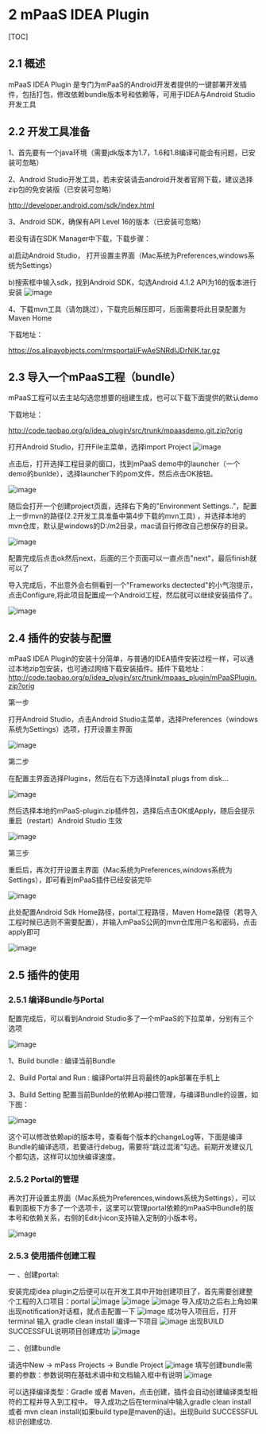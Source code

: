 
# 2 mPaaS IDEA Plugin
[TOC]

 ## 2.1 概述
mPaaS IDEA Plugin 是专门为mPaaS的Android开发者提供的一键部署开发插件，包括打包，修改依赖bundle版本号和依赖等，可用于IDEA与Android Studio开发工具

## 2.2 开发工具准备
1、首先要有一个java环境（需要jdk版本为1.7，1.6和1.8编译可能会有问题，已安装可忽略）

2、Android Studio开发工具，若未安装请去android开发者官网下载，建议选择zip包的免安装版（已安装可忽略）

http://developer.android.com/sdk/index.html

3、Android SDK，确保有API Level 16的版本（已安装可忽略）

若没有请在SDK Manager中下载，下载步骤：

a)启动Android Studio， 打开设置主界面（Mac系统为Preferences,windows系统为Settings）

b)搜索框中输入sdk，找到Android SDK，勾选Android 4.1.2 API为16的版本进行安装
![image](https://os.alipayobjects.com/rmsportal/aRJqvinCarBuMpc.jpg)

4、下载mvn工具（请勿跳过），下载完后解压即可，后面需要将此目录配置为Maven Home

下载地址：

https://os.alipayobjects.com/rmsportal/FwAeSNRdIJDrNIK.tar.gz



## 2.3 导入一个mPaaS工程（bundle）
mPaaS工程可以去主站勾选您想要的组建生成，也可以下载下面提供的默认demo

下载地址：

http://code.taobao.org/p/idea_plugin/src/trunk/mpaasdemo.git.zip?orig


打开Android Studio，打开File主菜单，选择import Project
![image](https://os.alipayobjects.com/rmsportal/KunzQgFHvKiUKku.jpg)

点击后，打开选择工程目录的窗口，找到mPaaS demo中的launcher（一个demo的bunlde），选择launcher下的pom文件，然后点击OK按钮。

![image](https://os.alipayobjects.com/rmsportal/lbEvsxBjFVhBiAb.jpg)

随后会打开一个创建project页面，选择右下角的"Environment Settings.."，配置上一步mvn的路径(2.2开发工具准备中第4步下载的mvn工具) ，并选择本地的mvn仓库，默认是windows的D:/m2目录，mac请自行修改自己想保存的目录。

![image](https://os.alipayobjects.com/rmsportal/vpBjluNERfXrvNe.jpg)

配置完成后点击ok然后next，后面的三个页面可以一直点击"next"，最后finish就可以了

导入完成后，不出意外会右侧看到一个"Frameworks dectected"的小气泡提示，点击Configure,将此项目配置成一个Android工程，然后就可以继续安装插件了。

![image](https://os.alipayobjects.com/rmsportal/fPeRnjeAVbiWOuu.jpg)

## 2.4 插件的安装与配置

mPaaS IDEA Plugin的安装十分简单，与普通的IDEA插件安装过程一样，可以通过本地zip包安装，也可通过网络下载安装插件。插件下载地址：http://code.taobao.org/p/idea_plugin/src/trunk/mpaas_plugin/mPaaSPlugin.zip?orig


第一步

打开Android Studio，点击Android Studio主菜单，选择Preferences（windows系统为Settings）选项，打开设置主界面

![image](https://t.alipayobjects.com/images/rmsweb/T1WFtiXbJXXXXXXXXX.jpg )


第二步

在配置主界面选择Plugins，然后在右下方选择Install plugs from disk...

![image](https://t.alipayobjects.com/images/rmsweb/T1C.xhXXlgXXXXXXXX.jpg )

然后选择本地的mPaaS-plugin.zip插件包，选择后点击OK或Apply，随后会提示重启（restart）Android Studio 生效

![image](https://t.alipayobjects.com/images/rmsweb/T1qFtiXfBXXXXXXXXX.jpg )

第三步


重启后，再次打开设置主界面（Mac系统为Preferences,windows系统为Settings），即可看到mPaaS插件已经安装完毕

![image](https://os.alipayobjects.com/rmsportal/oDllWpRzmyFpKtV.png)

此处配置Android Sdk Home路径，portal工程路径，Maven Home路径（若导入工程时候已选则不需要配置），并输入mPaaS公网的mvn仓库用户名和密码，点击apply即可

![image](https://os.alipayobjects.com/rmsportal/FNLpOcuUrLWxiOP.jpg)

## 2.5 插件的使用
### 2.5.1 编译Bundle与Portal

配置完成后，可以看到Android Studio多了一个mPaaS的下拉菜单，分别有三个选项

![image](https://os.alipayobjects.com/rmsportal/uEmrJgGgEdorxuA.jpg)


1、Build bundle : 编译当前Bundle

2、Build Portal and Run : 编译Portal并且将最终的apk部署在手机上

3、Build Setting 配置当前Bunlde的依赖Api接口管理，与编译Bundle的设置，如下图：

![image](https://os.alipayobjects.com/rmsportal/UKVViKkshFJTFig.jpg)

这个可以修改依赖api的版本号，查看每个版本的changeLog等，下面是编译Bundle的编译选项，若要进行debug，需要将“跳过混淆”勾选。前期开发建议几个都勾选，这样可以加快编译速度。

### 2.5.2 Portal的管理

再次打开设置主界面（Mac系统为Preferences,windows系统为Settings），可以看到面板下方多了一个选项卡，这里可以管理portal依赖的mPaaS中Bundle的版本号和依赖关系，右侧的Edit小icon支持输入定制的小版本号。

![image](https://os.alipayobjects.com/rmsportal/bSAYvKtjODwyNtb.png)


### 2.5.3 使用插件创建工程

一 、创建portal:

安装完成idea plugin之后便可以在开发工具中开始创建项目了，首先需要创建整个工程的入口项目：portal
![image](https://t.alipayobjects.com/images/rmsweb/T1nptiXXNcXXXXXXXX.jpg)
![image](https://t.alipayobjects.com/images/rmsweb/T1co0hXeXfXXXXXXXX.png)
![image](https://t.alipayobjects.com/images/rmsweb/T1TUJhXXBhXXXXXXXX.png)
导入成功之后右上角如果出现notification对话框，就点击配置一下
![image](https://t.alipayobjects.com/images/rmsweb/T1zohhXbXlXXXXXXXX.png)
成功导入项目后，打开terminal 输入 gradle clean install 编译一下项目
![image](https://t.alipayobjects.com/images/rmsweb/T1RpliXolcXXXXXXXX.png)
出现BUILD SUCCESSFUL说明项目创建成功
![image](https://t.alipayobjects.com/images/rmsweb/T1fFNiXdFaXXXXXXXX.png)

二 、创建bundle

请选中New -> mPass Projects -> Bundle Project
![image](https://t.alipayobjects.com/images/rmsweb/T1nptiXXNcXXXXXXXX.jpg)
填写创建bundle需要的参数：参数说明在基础术语中和文档输入框中有说明
![image](https://t.alipayobjects.com/images/rmsweb/T1ME0hXkleXXXXXXXX.png)

可以选择编译类型：Gradle 或者 Maven，点击创建，插件会自动创建编译类型相符的工程并导入到工程中。
导入成功之后在terminal中输入gradle clean install 或者 mvn clean install(如果build type是maven的话)。出现Build SUCCESSFUL标识创建成功.







